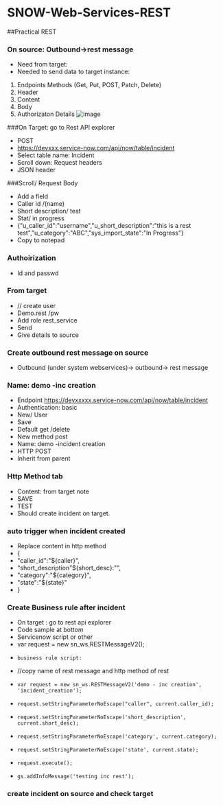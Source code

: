 # SNOW-Web-Services-REST

##Practical REST

### On source: Outbound->rest message
- Need from target:
- Needed to send data to target instance: 
1.	Endpoints Methods (Get, Put, POST, Patch, Delete) 
2.	Header 
3.	Content 
4.	Body 
5.	Authorizaton Details
	![image](https://user-images.githubusercontent.com/12488769/147887199-119bee53-d035-40f9-9c9d-a1f8b0cdf3c6.png)


###On Target: go to Rest API explorer
- POST
- https://devxxx.service-now.com/api/now/table/incident
- Select table name: Incident
- Scroll down: Request headers
- JSON header 

###Scroll/ Request Body 
- Add a field
- Caller id /(name)
- Short description/ test
- Stat/ in progress
- {"u_caller_id":"username","u_short_description":"this is a rest test","u_category":"ABC","sys_import_state":"In Progress"}
- Copy to notepad

### Authoirization
- Id and passwd

### From target
- // create user
- Demo.rest /pw 
- Add role rest_service
- Send
- Give details to source

### Create outbound rest message on source
- Outbound (under system webservices)-> outbound-> rest message

### Name: demo -inc creation
- Endpoint https://devxxxxx.service-now.com/api/now/table/incident
- Authentication: basic
- New/ User
- Save
- Default get /delete
- New method post
- Name: demo -incident creation
- HTTP POST
- Inherit from parent

### Http Method tab
- Content: from target note
- SAVE
- TEST
- Should create incident on target.

### auto trigger when incident created
- Replace  content in http method
-  {
- "caller_id":"${caller}",
- "short_description"${short_desc}:"",
- "category":"${category}",
- "state":"${state}"
- }

### Create Business rule after incident
- On target : go to rest api explorer
- Code sample at bottom
- Servicenow script or other
- var request = new sn_ws.RESTMessageV2();
-     business rule script:
- //copy name of rest message and http method of rest
-     var request = new sn_ws.RESTMessageV2('demo - inc creation', 'incident_creation');
-     request.setStringParameterNoEscape("caller", current.caller_id);
-     request.setStringParameterNoEscape('short_description', current.short_desc);
-     request.setStringParameterNoEscape('category', current.category);
-     request.setStringParameterNoEscape('state', current.state);
-     request.execute();
-     gs.addInfoMessage('testing inc rest');

### create incident on source and check target
